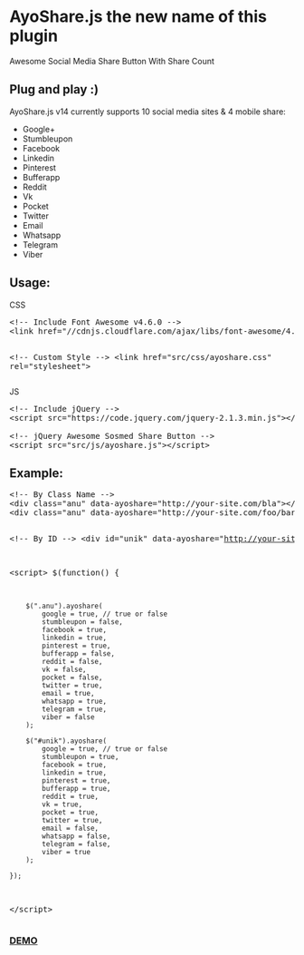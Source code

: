 AyoShare.js the new name of this plugin
=======================================

Awesome Social Media Share Button With Share Count

<h2>Plug and play :)</h2>

AyoShare.js v14 currently supports 10 social media sites & 4 mobile share:


<ul>
	<li>Google+</li><li>Stumbleupon</li><li>Facebook</li><li>Linkedin</li><li>Pinterest</li><li>Bufferapp</li><li>Reddit</li><li>Vk</li><li>Pocket</li><li>Twitter</li><li>Email</li><li>Whatsapp</li><li>Telegram</li><li>Viber<br></li>
</ul>

<h2>Usage:</h2>
CSS
<pre>&lt;!-- Include Font Awesome v4.6.0 --&gt;
&lt;link href="//cdnjs.cloudflare.com/ajax/libs/font-awesome/4.6.0/css/font-awesome.min.css" rel="stylesheet"&gt;

&lt;!-- Custom Style --&gt;
&lt;link href="src/css/ayoshare.css" rel="stylesheet"&gt;</pre>
JS
<pre>&lt;!-- Include jQuery --&gt;
&lt;script src="https://code.jquery.com/jquery-2.1.3.min.js"&gt;&lt;/script&gt;

&lt;!-- jQuery Awesome Sosmed Share Button --&gt;
&lt;script src="src/js/ayoshare.js"&gt;&lt;/script&gt;</pre>
<h2>Example:</h2>
<pre>&lt;!-- By Class Name --&gt;
&lt;div class="anu" data-ayoshare="http://your-site.com/bla"&gt;&lt;/div&gt;
&lt;div class="anu" data-ayoshare="http://your-site.com/foo/bar"&gt;&lt;/div&gt;

&lt;!-- By ID --&gt;
&lt;div id="unik" data-ayoshare="http://your-site.com/test.html"&gt;&lt;/div&gt;

&lt;script&gt;
    $(function() {
    
        $(".anu").ayoshare(
            google = true, // true or false
            stumbleupon = false,
            facebook = true,
            linkedin = true,
            pinterest = true,
            bufferapp = false,
            reddit = false,
            vk = false,
            pocket = false,
            twitter = true,
            email = true,
            whatsapp = true,
            telegram = true,
            viber = false
        );
        
        $("#unik").ayoshare(
            google = true, // true or false
            stumbleupon = true,
            facebook = true,
            linkedin = true,
            pinterest = true,
            bufferapp = true,
            reddit = true,
            vk = true,
            pocket = true,
            twitter = true,
            email = false,
            whatsapp = false,
            telegram = false,
            viber = true
        );
        
    });
&lt;/script&gt;</pre>

<h3><a href="http://ibacor.com/demo/jquery-awesome-sosmed-share-button/">DEMO</a></h3>
